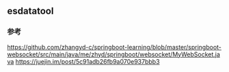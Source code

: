 ## esdatatool
### 参考
https://github.com/zhangyd-c/springboot-learning/blob/master/springboot-websocket/src/main/java/me/zhyd/springboot/websocket/MyWebSocket.java
https://juejin.im/post/5c91adb26fb9a070e937bbb3

